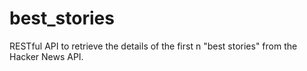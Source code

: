 # best_stories
RESTful API to retrieve the details of the first n "best stories" from the Hacker News API.
